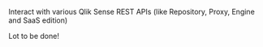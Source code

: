 Interact with various Qlik Sense REST APIs (like Repository, Proxy, Engine and SaaS edition)

Lot to be done!
